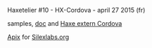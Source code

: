 ﻿Haxetelier #10 - HX-Cordova - april 27 2015  (fr)

samples, [doc](doc/) and [Haxe extern Cordova](classes/)

[Apix](http://www.pixaline.net/) for [Silexlabs.org](http://www.silexlabs.org/)